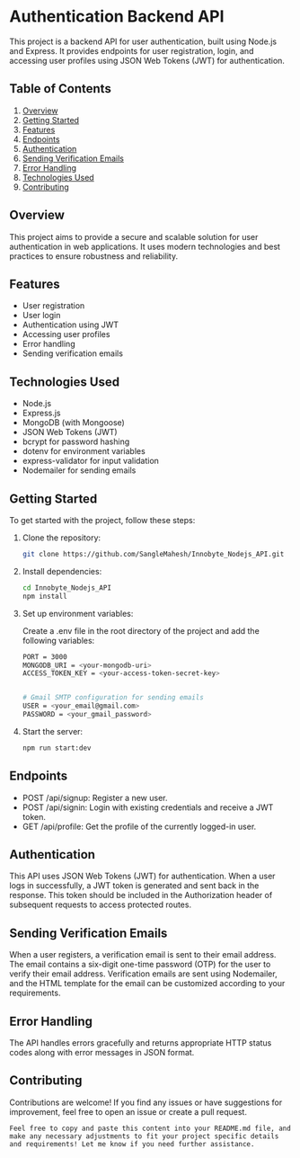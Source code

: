 # Authentication Backend API

This project is a backend API for user authentication, built using Node.js and Express. It provides endpoints for user registration, login, and accessing user profiles using JSON Web Tokens (JWT) for authentication.

## Table of Contents

1. [Overview](#overview)
2. [Getting Started](#getting-started)
3. [Features](#features)
4. [Endpoints](#endpoints)
5. [Authentication](#authentication)
6. [Sending Verification Emails](#sending-verification-emails)
7. [Error Handling](#error-handling)
8. [Technologies Used](#technologies-used)
9. [Contributing](#contributing)


## Overview <a name="overview"></a>

This project aims to provide a secure and scalable solution for user authentication in web applications. It uses modern technologies and best practices to ensure robustness and reliability.

## Features<a name="features"></a>

- User registration
- User login
- Authentication using JWT
- Accessing user profiles
- Error handling
- Sending verification emails

## Technologies Used <a name="technologies-used"></a>

- Node.js
- Express.js
- MongoDB (with Mongoose)
- JSON Web Tokens (JWT)
- bcrypt for password hashing
- dotenv for environment variables
- express-validator for input validation
- Nodemailer for sending emails

## Getting Started

To get started with the project, follow these steps:

1. Clone the repository:

   ```bash
   git clone https://github.com/SangleMahesh/Innobyte_Nodejs_API.git

2. Install dependencies:

   ```bash
   cd Innobyte_Nodejs_API
   npm install

4. Set up environment variables:

    Create a .env file in the root directory of the project and add the following variables:

   ```bash
   PORT = 3000
   MONGODB_URI = <your-mongodb-uri>
   ACCESS_TOKEN_KEY = <your-access-token-secret-key>


   # Gmail SMTP configuration for sending emails
   USER = <your_email@gmail.com>
   PASSWORD = <your_gmail_password>

5. Start the server:
   ```bash
   npm run start:dev

## Endpoints <a name="endpoints"></a>
- POST /api/signup: Register a new user.
- POST /api/signin: Login with existing credentials and receive a JWT token.
- GET /api/profile: Get the profile of the currently logged-in user.

## Authentication <a name="authentication"></a>
This API uses JSON Web Tokens (JWT) for authentication. When a user logs in successfully, a JWT token is generated and sent back in the response. This token should be included in the Authorization header of subsequent requests to access protected routes.

## Sending Verification Emails <a name="sending-verification-emails"></a>

When a user registers, a verification email is sent to their email address. The email contains a six-digit one-time password (OTP) for the user to verify their email address. Verification emails are sent using Nodemailer, and the HTML template for the email can be customized according to your requirements.

## Error Handling <a name="error-handling"></a>
The API handles errors gracefully and returns appropriate HTTP status codes along with error messages in JSON format.

## Contributing <a name="contributing"></a>
Contributions are welcome! If you find any issues or have suggestions for improvement, feel free to open an issue or create a pull request.

```vbnet
Feel free to copy and paste this content into your README.md file, and make any necessary adjustments to fit your project specific details and requirements! Let me know if you need further assistance.
